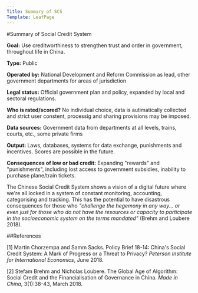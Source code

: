```yaml
---
Title: Summary of SCS
Template: LeafPage
---
```


#Summary of Social Credit System

**Goal:** Use creditworthiness to strengthen trust and order in government, throughout life in China.

**Type:** Public

**Operated by:** National Development and Reform Commission as lead, other government departments for areas of jurisdiction

**Legal status:** Official government plan and policy, expanded by local and sectoral regulations. 

**Who is rated/scored?** No individual choice, data is autimatically collected and strict user constent, processig and sharing provisions may be imposed.

**Data sources:** Government data from departments at all levels, trains, courts, etc., some private firms

**Output:** Laws, databases, systems for data exchange, punishments and incentives. Scores are possible in the future.

**Consequences of low or bad credit:** Expanding "rewards" and "punishments", including lost access to government subsidies, inability to purchase plane/train tickets. 

The Chinese Social Credit System shows a vision of a digital future where we're all locked in a system of constant monitoring, accounting, categorising and tracking. 
This has the potential to have disastrous consequences for those who *"challenge the hegemony in any way... or even just for those who do not have the resources or capacity to participate in the socioeconomic system on the terms mandated"* (Brehm and Loubere 2018).

##References

[1] Martin Chorzempa and Samm Sacks. Policy Brief 18-14: China's Social Credit System: A Mark of Progress or a Threat to Privacy? *Peterson Institute for International Economics*, June 2018. 

[2] Stefam Brehm and Nicholas Loubere. The Global Age of Algorithm: Social Credit and the Financialisation of Governance in China. *Made in China*, 3(1):38-43, March 2018. 

